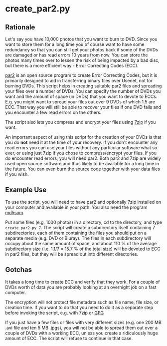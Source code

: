 # create_par2.py

## Rationale

Let's say you have 10,000 photos that you want to burn to DVD. Since you want to store them for a long time you of course want to have some redundancy so that you can still get your photos back if some of the DVDs are damaged or has read errors 10 years from now. You can store the photos many times over to lessen the risk of being impacted by a bad disc, but there is a more efficient way - Error Correcting Codes (ECC).

[par2](https://github.com/Parchive/par2cmdline) is an open source program to create Error Correcting Codes, but it is primarily designed to aid in transferring binary files over Usenet, not for burning DVDs. This script helps in creating suitable par2 files and spreading your files over a number of DVDs. You can specify the number of DVDs you want and the amount of space (in DVDs) that you want to devote to ECCs. E.g. you might want to spread your files out over 9 DVDs of which 1.5 are ECC. That way you will still be able to recover your files if one DVD fails and you encounter a few read errors on the others.

The script also lets you compress and encrypt your files using [7zip](http://www.7-zip.org/) if you want.

An important aspect of using this script for the creation of your DVDs is that you do **not** need it at the time of your recovery. If you don't encounter any read errors you can use your files without any particular software what so ever, or using just 7zip if you chose to compress/encrypt your files. If you do encounter read errors, you will need par2. Both par2 and 7zip are widely used open source software and thus likely to be available for a long time in the future. You can even burn the source code together with your data files if you wish.

## Example Use

To use the script, you will need to have par2 and optionally 7zip installed on your computer and available in your path. You also need the program [md5sum](https://en.wikipedia.org/wiki/Md5sum).

Put some files (e.g. 1000 photos) in a directory, cd to the directory, and type `create_par2.py 7`. The script will create a subdirectory itself containing 7 subdirectories, each of them containing the files you should put on a separate media (e.g. DVD or Bluray). The files in each subdirectory will occupy about the same amount of space, and about 110 % of the average subdirectory size (i.e. 1.1/7 = 15.7 % of the total size) will be devoted to ECC in par2 files, but they will be spread out into different directories.


## Gotchas

It takes a long time to create ECC and verify that they work. For a couple of DVDs worth of data you are probably looking at an overnight job on a fast computer.

The encryption will not protect file metadata such as file name, file size, or creation time. If you want to do that you need to do it as a separate step before invoking the script, e.g. with 7zip or [GPG](https://www.gnupg.org/)

If you just have a few files or files with very different sizes (e.g. one 200 MB .avi file and ten 5 MB .jpgs), you will not be able to spread them out over a couple of DVDs with a working ECC, unless you create a ridiculously huge amount of ECC. The script will refuse to continue in that case.
